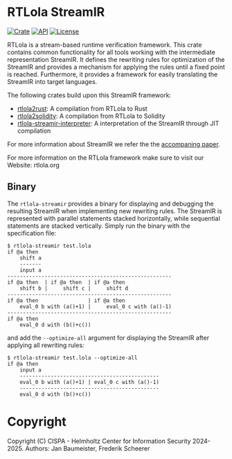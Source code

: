 # RTLola StreamIR

[![Crate](https://img.shields.io/crates/v/rtlola-streamir.svg)](https://crates.io/crates/rtlola-streamir)
[![API](https://docs.rs/rtlola-streamir/badge.svg)](https://docs.rs/rtlola-streamir)
[![License](https://img.shields.io/crates/l/rtlola-streamir)](https://crates.io/crates/rtlola-streamir)

RTLola is a stream-based runtime verification framework.
This crate contains common functionality for all tools working with the intermediate representation StreamIR.
It defines the rewriting rules for optimization of the StreamIR and provides a mechanism for applying the rules until a fixed point is reached.
Furthermore, it provides a framework for easily translating the StreamIR into target languages.

The following crates build upon this StreamIR framework:
* [rtlola2rust](https://crates.io/crates/rtlola2rust): A compilation from RTLola to Rust
* [rtlola2solidity](https://crates.io/crates/rtlola2solidity): A compilation from RTLola to Solidity
* [rtlola-streamir-interpreter](https://crates.io/crates/rtlola-streamir-interpreter): A interpretation of the StreamIR through JIT compilation 

For more information about StreamIR we refer the the [accompaning paper](https://arxiv.org/abs/2504.21458).

For more information on the RTLola framework make sure to visit our Website: rtlola.org

## Binary
The `rtlola-streamir` provides a binary for displaying and debugging the resulting StreamIR when implementing new rewriting rules.
The StreamIR is represented with parallel statements stacked horizontally, while sequential statements are stacked vertically.
Simply run the binary with the specification file:
```
$ rtlola-streamir test.lola
if @a then
    shift a
    -------
    input a
-----------------------------------------------------
if @a then  | if @a then  | if @a then
    shift b |     shift c |     shift d
-----------------------------------------------------
if @a then                | if @a then
    eval_0 b with (a()+1) |     eval_0 c with (a()-1)
-----------------------------------------------------
if @a then
    eval_0 d with (b()+c())
```
and add the `--optimize-all` argument for displaying the StreamIR after applying all rewriting rules:
```
$ rtlola-streamir test.lola --optimize-all
if @a then
    input a
    ---------------------------------------------
    eval_0 b with (a()+1) | eval_0 c with (a()-1)
    ---------------------------------------------
    eval_0 d with (b()+c())
```

# Copyright

Copyright (C) CISPA - Helmholtz Center for Information Security 2024-2025. Authors: Jan Baumeister, Frederik Scheerer
